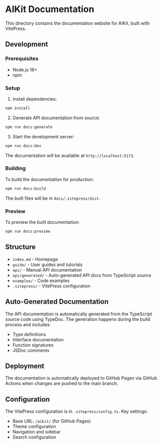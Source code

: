 # AIKit Documentation

This directory contains the documentation website for AIKit, built with VitePress.

## Development

### Prerequisites

- Node.js 18+
- npm

### Setup

1. Install dependencies:

```bash
npm install
```

2. Generate API documentation from source:

```bash
npm run docs:generate
```

3. Start the development server:

```bash
npm run docs:dev
```

The documentation will be available at `http://localhost:5173`.

### Building

To build the documentation for production:

```bash
npm run docs:build
```

The built files will be in `docs/.vitepress/dist`.

### Preview

To preview the built documentation:

```bash
npm run docs:preview
```

## Structure

- `index.md` - Homepage
- `guide/` - User guides and tutorials
- `api/` - Manual API documentation
- `api/generated/` - Auto-generated API docs from TypeScript source
- `examples/` - Code examples
- `.vitepress/` - VitePress configuration

## Auto-Generated Documentation

The API documentation is automatically generated from the TypeScript source code using TypeDoc. The generation happens during the build process and includes:

- Type definitions
- Interface documentation
- Function signatures
- JSDoc comments

## Deployment

The documentation is automatically deployed to GitHub Pages via GitHub Actions when changes are pushed to the main branch.

## Configuration

The VitePress configuration is in `.vitepress/config.ts`. Key settings:

- Base URL: `/aikit/` (for GitHub Pages)
- Theme configuration
- Navigation and sidebar
- Search configuration
